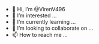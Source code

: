 - 👋 Hi, I’m @VirenV496
- 👀 I’m interested  ...
- 🌱 I’m currently learning ...
- 💞️ I’m looking to collaborate on ...
- 📫 How to reach me ...

<!---
VirenV496/VirenV496 is a ✨ special ✨ repository because its `README.md` (this file) appears on your GitHub profile.
You can click the Preview link to take a look at your changes.
--->
